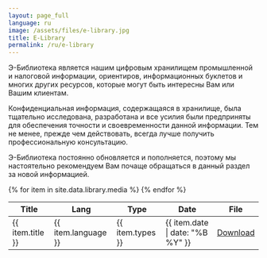 ```yaml
---
layout: page_full
language: ru
image: /assets/files/e-library.jpg
title: E-Library
permalink: /ru/e-library
---
```

Э-Библиотека является нашим цифровым хранилищем промышленной и налоговой информации, ориентиров, информационных буклетов и многих других ресурсов, которые могут быть интересны Вам или Вашим клиентам.

Конфиденциальная информация, содержащаяся в хранилище, была тщательно исследована, разработана и все усилия были предприняты для обеспечения точности и своевременности данной информации. Тем не менее, прежде чем действовать, всегда лучше получить профессиональную консультацию.

Э-Библиотека постоянно обновляется и пополняется, поэтому мы настоятельно рекомендуем Вам почаще обращаться в данный раздел за новой информацией.

<table id="e-library" class="display" style="width:100%">
    <thead>
        <tr>
            <th>Title</th>
            <th>Lang</th>
            <th>Type</th>
            <th>Date</th>
            <th>File</th>
        </tr>
    </thead>
    <tbody>
        {% for item in site.data.library.media %}
        <tr>
            <td>{{ item.title }}</td>
            <td>{{ item.language }}</td>
            <td>{{ item.types }}</td>
            <td>{{ item.date | date: "%B %Y" }}</td>
            <td><a href="{{ item.file }}">Download</a></td>
        </tr>
        {% endfor %}
    </tbody>
</table>
